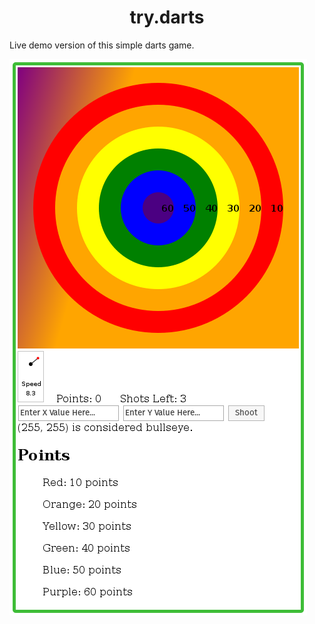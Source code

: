 <h1 align="center">
  try.darts
</h1>

Live demo version of this simple darts game. <br />

![Things heres](https://raw.githubusercontent.com/kingscott/trydarts/gh-pages/screeny.png)
